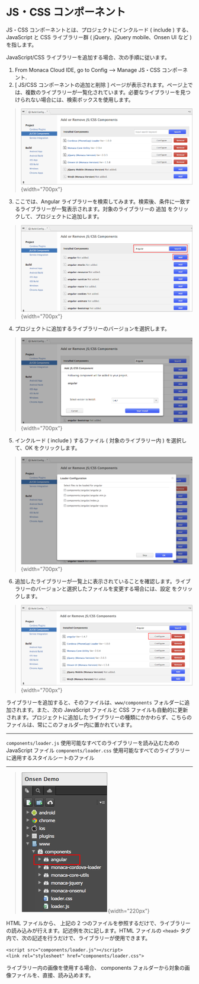 JS・CSS コンポーネント
======================

JS・CSS コンポーネントとは、プロジェクトにインクルード ( include )
する、JavaScript と CSS ライブラリー群 ( jQuery、jQuery mobile、Onsen UI
など ) を指します。

JavaScript/CSS ライブラリーを追加する場合、次の手順に従います。

1.  From Monaca Cloud IDE, go to
    Config --&gt; Manage JS・CSS コンポーネント.
2.  \[ JS/CSS コンポーネントの追加と削除 \]
    ページが表示されます。ページ上では、複数のライブラリーが一覧化されています。必要なライブラリーを見つけられない場合には、検索ボックスを使用します。

> ![](images/components/1.png){width="700px"}

3.  ここでは、Angular
    ライブラリーを検索してみます。検索後、条件に一致するライブラリーが一覧表示されます。対象のライブラリーの
    追加 をクリックして、プロジェクトに追加します。

> ![](images/components/2.png){width="700px"}

4.  プロジェクトに追加するライブラリーのバージョンを選択します。

> ![](images/components/3.png){width="700px"}

5.  インクルード ( include ) するファイル ( 対象のライブラリー内 )
    を選択して、OK をクリックします。

> ![](images/components/4.png){width="700px"}

6.  追加したライブラリーが一覧上に表示されていることを確認します。ライブラリーのバージョンと選択したファイルを変更する場合には、設定
    をクリックします。

> ![](images/components/5.png){width="700px"}

ライブラリーを追加すると、そのファイルは、`www/components`
フォルダーに追加されます。また、次の JavaScript ファイルと CSS
ファイルも自動的に更新されます。プロジェクトに追加したライブラリーの種類にかかわらず、こちらのファイルは、常にこのフォルダー内に置かれています。

  ------------------------------------------------------------------ -------------------------------------------------------------------------------------------------------------------------------------------------------------
  `components/loader.js`                                             使用可能なすべてのライブラリーを読み込むための JavaScript ファイル
  `components/loader.css`                                            使用可能なすべてのライブラリーに適用するスタイルシートのファイル
  ------------------------------------------------------------------ -------------------------------------------------------------------------------------------------------------------------------------------------------------

> ![](images/components/6.png){width="220px"}

HTML ファイルから、 上記の 2
つのファイルを参照するだけで、ライブラリーの読み込みが行えます。記述例を次に記します。HTML
ファイルの `<head>`
タグ内で、次の記述を行うだけで、ライブラリーが使用できます。

``` {.sourceCode .html}
<script src="components/loader.js"></script>
<link rel="stylesheet" href="components/loader.css">
```

<div class="admonition note">

ライブラリー内の画像を使用する場合、 components
フォルダーから対象の画像ファイルを、直接、読み込めます。

</div>

